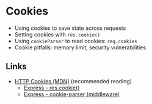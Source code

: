 # Cookies

- Using cookies to save state across requests
- Setting cookies with `res.cookie()`
- Using `cookieParser` to read cookies: `req.cookies`
- Cookie pitfalls: memory limit, security vulnerabilities

## Links
- [HTTP Cookies (MDN)](https://developer.mozilla.org/en-US/docs/Web/HTTP/Cookies) (recommended reading)
  - [Express - res.cookie()](http://expressjs.com/en/5x/api.html#res.cookie)
  - [Express - cookie-parser (middleware)](http://expressjs.com/en/resources/middleware/cookie-parser.html)
